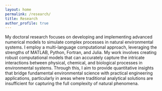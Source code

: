 ```yaml
---
layout: home
permalink: /research/
title: Research
author_profile: true
---
```


My doctoral research focuses on developing and implementing advanced numerical models to simulate complex processes in natural environmental systems. I employ a multi-language computational approach, leveraging the strengths of MATLAB, Python, Fortran, and Julia. My work involves creating robust computational models that can accurately capture the intricate interactions between physical, chemical, and biological processes in environmental systems. Through this, I aim to provide quantitative insights that bridge fundamental environmental science with practical engineering applications, particularly in areas where traditional analytical solutions are insufficient for capturing the full complexity of natural phenomena.